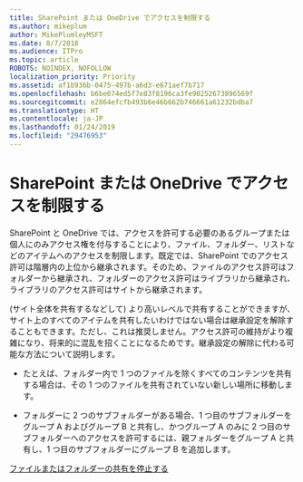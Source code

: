 ```yaml
---
title: SharePoint または OneDrive でアクセスを制限する
ms.author: mikeplum
author: MikePlumleyMSFT
ms.date: 8/7/2018
ms.audience: ITPro
ms.topic: article
ROBOTS: NOINDEX, NOFOLLOW
localization_priority: Priority
ms.assetid: af1b936b-0475-497b-a6d3-e671aef7b717
ms.openlocfilehash: b6be074ed5f7e83f8196ca3fe90252673896569f
ms.sourcegitcommit: e2864efcfb493b6e46b662b746661a61232bdba7
ms.translationtype: HT
ms.contentlocale: ja-JP
ms.lasthandoff: 01/24/2019
ms.locfileid: "29476953"
---
```

# <a name="restrict-access-in-sharepoint-or-onedrive"></a>SharePoint または OneDrive でアクセスを制限する

SharePoint と OneDrive では、アクセスを許可する必要のあるグループまたは個人にのみアクセス権を付与することにより、ファイル、フォルダー、リストなどのアイテムへのアクセスを制限します。既定では、SharePoint でのアクセス許可は階層内の上位から継承されます。そのため、ファイルのアクセス許可はフォルダーから継承され、フォルダーのアクセス許可はライブラリから継承され、ライブラリのアクセス許可はサイトから継承されます。
  
(サイト全体を共有するなどして) より高いレベルで共有することができますが、サイト上のすべてのアイテムを共有したいわけではない場合は継承設定を解除することもできます。ただし、これは推奨しません。アクセス許可の維持がより複雑になり、将来的に混乱を招くことになるためです。継承設定の解除に代わる可能な方法について説明します。
  
- たとえば、フォルダー内で 1 つのファイルを除くすべてのコンテンツを共有する場合は、その 1 つのファイルを共有されていない新しい場所に移動します。
    
- フォルダーに 2 つのサブフォルダーがある場合、1 つ目のサブフォルダーをグループ A およびグループ B と共有し、かつグループ A のみに 2 つ目のサブフォルダーへのアクセスを許可するには、親フォルダーをグループ A と共有し、1 つ目のサブフォルダーにグループ B を追加します。
    
[ファイルまたはフォルダーの共有を停止する](https://go.microsoft.com/fwlink/?linkid=2008861)
  

